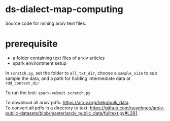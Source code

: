 # ds-dialect-map-computing

Source code for mining arxiv text files.  
# prerequisite
- a folder containing text files of arxiv articles
- spark environtment setup

In `scratch.py`, set the folder to `all_txt_dir`, choose a `sample_size` to sub sample the data, and a path for holding intermediate data at `rdd_content_dir`

To run the test:
`spark-submit scratch.py`

To download all arxiv pdfs: https://arxiv.org/help/bulk_data.  
To convert all pdfs in a directory to text: https://github.com/quynhneo/arxiv-public-datasets/blob/master/arxiv_public_data/fulltext.py#L281. 
